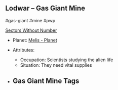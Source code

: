 ## Lodwar &ndash; Gas Giant Mine

#gas-giant #mine #pwp

[Sectors Without Number](https://sectorswithoutnumber.com/sector/bfDcBzTtgpeyLUfwzjio/gasGiantMine/8MpX9Kc2k5trMT7hPzBf)

- Planet: [Melis - Planet](../../../Gaming/StarsWithoutNumber/PiratesWithoutPlunder/Melis%20-%20Planet.md)

- Attributes:
   -   Occupation: Scientists studying the alien life
   -   Situation: They need vital supplies

- Gas Giant Mine Tags
	-  

